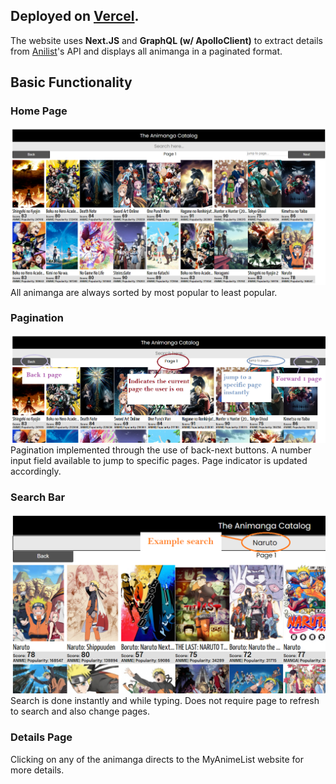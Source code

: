 ## Deployed on [Vercel](https://anilist-nextjs.vercel.app/).

The website uses **Next.JS** and **GraphQL (w/ ApolloClient)** to extract details from [Anilist](anilist.co)'s API and displays all animanga in a paginated format.

## Basic Functionality
### Home Page
![](/md_assets/homepage.png)
All animanga are always sorted by most popular to least popular.

### Pagination
![](/md_assets/pagination.png)
Pagination implemented through the use of back-next buttons.
A number input field available to jump to specific pages.
Page indicator is updated accordingly.

### Search Bar
![](/md_assets/search.png)
Search is done instantly and while typing.
Does not require page to refresh to search and also change pages.

### Details Page
Clicking on any of the animanga directs to the MyAnimeList website for more details.